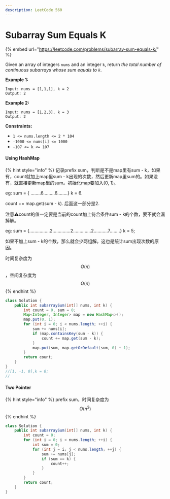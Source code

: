 ```yaml
---
description: LeetCode 560
---
```


# Subarray Sum Equals K

{% embed url="https://leetcode.com/problems/subarray-sum-equals-k/" %}

Given an array of integers `nums` and an integer `k`, return _the total number of continuous subarrays whose sum equals to `k`_.

**Example 1:**

```
Input: nums = [1,1,1], k = 2
Output: 2
```

**Example 2:**

```
Input: nums = [1,2,3], k = 3
Output: 2
```

**Constraints:**

* `1 <= nums.length <= 2 * 104`
* `-1000 <= nums[i] <= 1000`
* `-107 <= k <= 107`

#### Using HashMap

{% hint style="info" %}
记录prefix sum，判断是不是map里有sum - k，如果有，count就加上map里sum - k出现的次数，然后更新map里sum的。如果没有，就直接更新map里的sum。初始化map要加入(0, 1)。

eg: sum = { ........6.........6........} k = 6.

count += map.get(sum - k). 后面这一部分是2.

注意⚠️count的值一定要是当前的count加上符合条件sum - k的个数，要不就会漏掉解。

eg: sum = {................2..............2..............2...........7........} k = 5;

如果不加上sum - k的个数，那么就会少两组解。这也是统计sum出现次数的原因。

时间复杂度为$$O(n)$$ ，空间复杂度为$$O(n)$$&#x20;
{% endhint %}

```java
class Solution {
    public int subarraySum(int[] nums, int k) {
        int count = 0, sum = 0;
        Map<Integer, Integer> map = new HashMap<>();
        map.put(0, 1);
        for (int i = 0; i < nums.length; ++i) {
            sum += nums[i];
            if (map.containsKey(sum - k)) {
                count += map.get(sum - k);
            }
            map.put(sum, map.getOrDefault(sum, 0) + 1);
        }
        return count;
    }
}
//[1, -1, 0],k = 0;
//
```

#### Two Pointer

{% hint style="info" %}
prefix sum，时间复杂度为$$O(n^2)$$&#x20;
{% endhint %}

```java
class Solution {
    public int subarraySum(int[] nums, int k) {
        int count = 0;
        for (int i = 0; i < nums.length; ++i) {
            int sum = 0;
            for (int j = i; j < nums.length; ++j) {
                sum += nums[j];
                if (sum == k) {
                    count++;
                }
            }
        }
        return count;
    }
}
```
